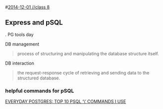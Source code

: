 #[2014-12-01 //class 8](https://github.com/sf-wdi-15/notes/tree/master/week_03_express_sql)
  
## Express and pSQL
. PG tools day 

DB management
> process of structuring and manipulating the database structure itself.

DB interaction
>the request-response cycle of retrieving and sending data to the structured database.

### helpful commands for pSQL
[EVERYDAY POSTGRES: TOP 10 PSQL ‘\’ COMMANDS I USE](http://www.chesnok.com/daily/2013/11/06/top-10-psql-commands-i-use/)
